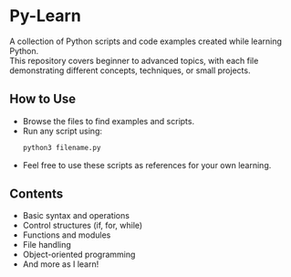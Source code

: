 # Py-Learn

A collection of Python scripts and code examples created while learning Python.  
This repository covers beginner to advanced topics, with each file demonstrating different concepts, techniques, or small projects.

## How to Use

- Browse the files to find examples and scripts.
- Run any script using:
  ```sh
  python3 filename.py
  ```
- Feel free to use these scripts as references for your own learning.

## Contents

- Basic syntax and operations
- Control structures (if, for, while)
- Functions and modules
- File handling
- Object-oriented programming
- And more as I learn!